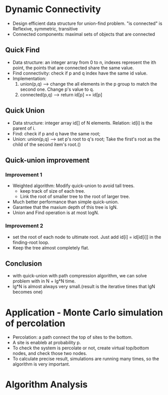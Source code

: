 # Dynamic Connectivity
* Design efficient data structure for union-find problem. "is connected" is Reflexive, symmetric, transitive
* Connected components: maximal sets of objects that are connected

## Quick Find
* Data structure: an integer array from 0 to n, indexes represent the ith point, the points that are connected share the same value.
* Find connectivity: check if p and q index have the same id value.
* Implementation:
  1. union(p,q) --> change the all elements in the p group to match the second one. Change p's value to q.
  2. connected(p,q) --> return id[p] == id[p]

## Quick Union
* Data structure: integer array id[] of N elements. Relation: id[i] is the parent of i.
* Find: check if p and q have the same root;
* Union: union(p,q) --> set p's root to q's root; Take the first's root as the child of the second item's root.()

## Quick-union improvement
### Improvement 1
* Weighted algorithm: Modify quick-union to avoid tall trees.
  * keep track of size of each tree.
  * Link the root of smaller tree to the root of larger tree.
* Much better performance than simple quick-union.
* Garantee that the maxium depth of this tree is lgN.
* Union and Find operation is at most logN.

### Improvement 2
* set the root of each node to ultimate root. Just add id[i] = id[id[i]] in the finding-root loop. 
* Keep the tree almost completely flat.

## Conclusion
* with quick-union with path compression algorithm, we can solve problem with in N + lg*N time.
* lg*N is almost always very small.(result is the iterative times that lgN becomes one)

# Application - Monte Carlo simulation of percolation
* Percolation: a path connect the top of sites to the bottom.
* A site is enableb at probability p.
* To check the system is percolate or not, create virtual top/bottom nodes, and check those two nodes.
* To calculate precise result, simulations are running many times, so the algorithm is very important.

# Algorithm Analysis
